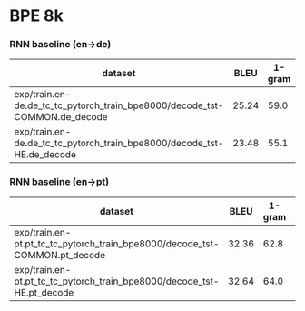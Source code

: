 # BPE 8k
### RNN baseline (en->de)
|dataset|BLEU|1-gram|2-gram|3-gram|4-gram|BP|ratio|hyp_len|ref_len|
|---|---|---|---|---|---|---|---|---|---|
|exp/train.en-de.de_tc_tc_pytorch_train_bpe8000/decode_tst-COMMON.de_decode|25.24|59.0|31.2|18.8|11.7|1.000|1.000|51449|51459|
|exp/train.en-de.de_tc_tc_pytorch_train_bpe8000/decode_tst-HE.de_decode|23.48|55.1|28.8|17.5|10.9|1.000|1.030|12699|12327|

### RNN baseline (en->pt)
|dataset|BLEU|1-gram|2-gram|3-gram|4-gram|BP|ratio|hyp_len|ref_len|
|---|---|---|---|---|---|---|---|---|---|
|exp/train.en-pt.pt_tc_tc_pytorch_train_bpe8000/decode_tst-COMMON.pt_decode|32.36|62.8|38.8|25.9|17.4|1.000|1.007|50235|49886|
|exp/train.en-pt.pt_tc_tc_pytorch_train_bpe8000/decode_tst-HE.pt_decode|32.64|64.0|40.0|26.6|18.1|0.980|0.980|12612|12863|
